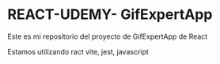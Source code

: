 # REACT-UDEMY- GifExpertApp

Este es mi repositorio del proyecto de GifExpertApp de React

Estamos utilizando ract vite, jest, javascript


